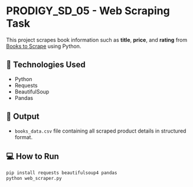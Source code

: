 # PRODIGY_SD_05 - Web Scraping Task

This project scrapes book information such as **title**, **price**, and **rating** from [Books to Scrape](http://books.toscrape.com/) using Python.

## 📌 Technologies Used
- Python
- Requests
- BeautifulSoup
- Pandas

## 📝 Output
- `books_data.csv` file containing all scraped product details in structured format.

## 💻 How to Run
```bash
pip install requests beautifulsoup4 pandas
python web_scraper.py
